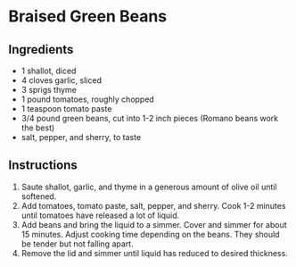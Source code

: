# Braised Green Beans

## Ingredients

- 1 shallot, diced
- 4 cloves garlic, sliced
- 3 sprigs thyme
- 1 pound tomatoes, roughly chopped
- 1 teaspoon tomato paste
- 3/4 pound green beans, cut into 1-2 inch pieces (Romano beans work the best)
- salt, pepper, and sherry, to taste

## Instructions

1. Saute shallot, garlic, and thyme in a generous amount of olive oil until softened.
2. Add tomatoes, tomato paste, salt, pepper, and sherry. Cook 1-2 minutes until tomatoes have released a lot of liquid.
3. Add beans and bring the liquid to a simmer. Cover and simmer for about 15 minutes. Adjust cooking time depending on the beans. They should be tender but not falling apart.
4. Remove the lid and simmer until liquid has reduced to desired thickness.
